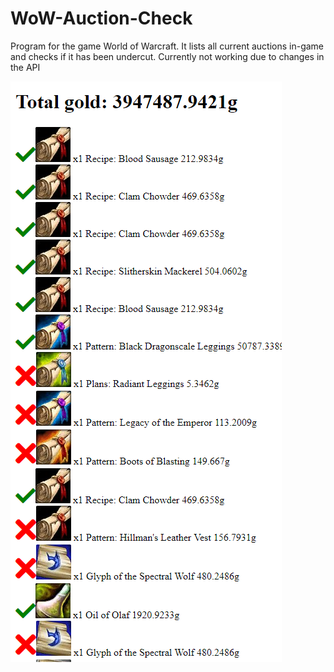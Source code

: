 # WoW-Auction-Check
Program for the game World of Warcraft. It lists all current auctions in-game and checks if it has been undercut. Currently not working due to changes in the API

![alt text](exampleImage.png)
